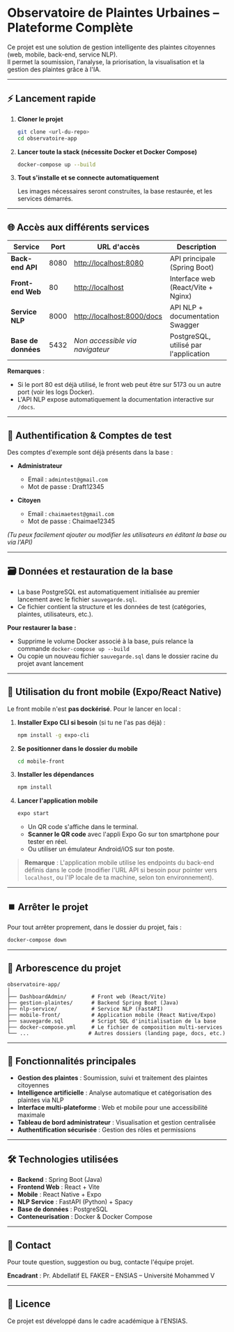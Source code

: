 # Observatoire de Plaintes Urbaines – Plateforme Complète

Ce projet est une solution de gestion intelligente des plaintes citoyennes (web, mobile, back-end, service NLP).  
Il permet la soumission, l'analyse, la priorisation, la visualisation et la gestion des plaintes grâce à l'IA.

---

## ⚡ Lancement rapide

1. **Cloner le projet**

   ```bash
   git clone <url-du-repo>
   cd observatoire-app
   ```

2. **Lancer toute la stack (nécessite Docker et Docker Compose)**

   ```bash
   docker-compose up --build
   ```

3. **Tout s'installe et se connecte automatiquement**
   
   Les images nécessaires seront construites, la base restaurée, et les services démarrés.

---

## 🌐 Accès aux différents services

| Service             | Port | URL d'accès                                              | Description                           |
| ------------------- | ---- | -------------------------------------------------------- | ------------------------------------- |
| **Back-end API**    | 8080 | [http://localhost:8080](http://localhost:8080)           | API principale (Spring Boot)          |
| **Front-end Web**   | 80   | [http://localhost](http://localhost)                     | Interface web (React/Vite + Nginx)    |
| **Service NLP**     | 8000 | [http://localhost:8000/docs](http://localhost:8000/docs) | API NLP + documentation Swagger       |
| **Base de données** | 5432 | *Non accessible via navigateur*                          | PostgreSQL, utilisé par l'application |

**Remarques** :
- Si le port 80 est déjà utilisé, le front web peut être sur 5173 ou un autre port (voir les logs Docker).
- L'API NLP expose automatiquement la documentation interactive sur `/docs`.

---

## 👤 Authentification & Comptes de test

Des comptes d'exemple sont déjà présents dans la base :

- **Administrateur**
  - Email : `admintest@gmail.com`
  - Mot de passe : Draft12345

- **Citoyen**
  - Email : `chaimaetest@gmail.com`
  - Mot de passe : Chaimae12345

*(Tu peux facilement ajouter ou modifier les utilisateurs en éditant la base ou via l'API)*

---

## 🗃️ Données et restauration de la base

- La base PostgreSQL est automatiquement initialisée au premier lancement avec le fichier `sauvegarde.sql`.
- Ce fichier contient la structure et les données de test (catégories, plaintes, utilisateurs, etc.).

**Pour restaurer la base :**
- Supprime le volume Docker associé à la base, puis relance la commande `docker-compose up --build`
- Ou copie un nouveau fichier `sauvegarde.sql` dans le dossier racine du projet avant lancement

---

## 📱 Utilisation du front mobile (Expo/React Native)

Le front mobile n'est **pas dockérisé**. Pour le lancer en local :

1. **Installer Expo CLI si besoin** (si tu ne l'as pas déjà) :

   ```bash
   npm install -g expo-cli
   ```

2. **Se positionner dans le dossier du mobile**

   ```bash
   cd mobile-front
   ```

3. **Installer les dépendances**

   ```bash
   npm install
   ```

4. **Lancer l'application mobile**

   ```bash
   expo start
   ```

   - Un QR code s'affiche dans le terminal.
   - **Scanner le QR code** avec l'appli Expo Go sur ton smartphone pour tester en réel.
   - Ou utiliser un émulateur Android/iOS sur ton poste.

> **Remarque** :
> L'application mobile utilise les endpoints du back-end définis dans le code (modifier l'URL API si besoin pour pointer vers `localhost`, ou l'IP locale de ta machine, selon ton environnement).

---

## ⏹️ Arrêter le projet

Pour tout arrêter proprement, dans le dossier du projet, fais :

```bash
docker-compose down
```

---

## 📂 Arborescence du projet

```
observatoire-app/
│
├── DashboardAdmin/        # Front web (React/Vite)
├── gestion-plaintes/      # Backend Spring Boot (Java)
├── nlp-service/           # Service NLP (FastAPI)
├── mobile-front/          # Application mobile (React Native/Expo)
├── sauvegarde.sql         # Script SQL d'initialisation de la base
├── docker-compose.yml     # Le fichier de composition multi-services
└── ...                   # Autres dossiers (landing page, docs, etc.)
```

---

## 🚀 Fonctionnalités principales

- **Gestion des plaintes** : Soumission, suivi et traitement des plaintes citoyennes
- **Intelligence artificielle** : Analyse automatique et catégorisation des plaintes via NLP
- **Interface multi-plateforme** : Web et mobile pour une accessibilité maximale
- **Tableau de bord administrateur** : Visualisation et gestion centralisée
- **Authentification sécurisée** : Gestion des rôles et permissions

---

## 🛠️ Technologies utilisées

- **Backend** : Spring Boot (Java)
- **Frontend Web** : React + Vite
- **Mobile** : React Native + Expo
- **NLP Service** : FastAPI (Python) + Spacy
- **Base de données** : PostgreSQL
- **Conteneurisation** : Docker & Docker Compose

---

## 💬 Contact

Pour toute question, suggestion ou bug, contacte l'équipe projet.

**Encadrant** : Pr. Abdellatif EL FAKER – ENSIAS – Université Mohammed V

---

## 📄 Licence

Ce projet est développé dans le cadre académique à l'ENSIAS.
